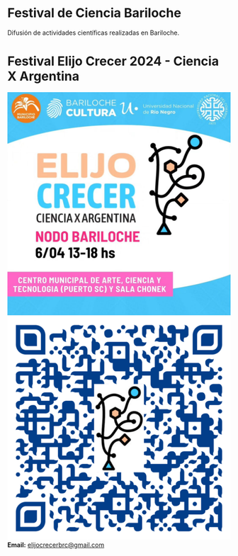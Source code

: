 # Festival de Ciencia Bariloche
Difusión de actividades científicas realizadas en Bariloche.

# Festival Elijo Crecer 2024 - Ciencia X Argentina
![Festival Elijo Crecer 2024](Elijo_Crecer_2024/NODO_BARILOCHE.jpg)
![QR code](Elijo_Crecer_2024/qr-code_hq.png)
**Email:** [elijocrecerbrc@gmail.com](elijocrecerbrc@gmail.com)
